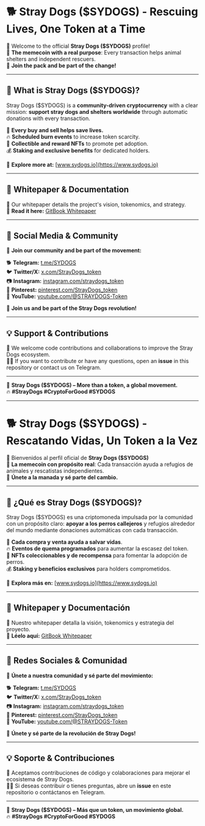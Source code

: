 # 🐕 Stray Dogs ($SYDOGS) - Rescuing Lives, One Token at a Time

🚀 Welcome to the official **Stray Dogs ($SYDOGS)** profile!  
💎 **The memecoin with a real purpose**: Every transaction helps animal shelters and independent rescuers.  
📢 **Join the pack and be part of the change!**  

---

## 🌟 **What is Stray Dogs ($SYDOGS)?**
Stray Dogs ($SYDOGS) is a **community-driven cryptocurrency** with a clear mission: **support stray dogs and shelters worldwide** through automatic donations with every transaction.  

🐶 **Every buy and sell helps save lives.**  
🔥 **Scheduled burn events** to increase token scarcity.  
🎁 **Collectible and reward NFTs** to promote pet adoption.  
💰 **Staking and exclusive benefits** for dedicated holders.  

📍 **Explore more at:** [www.sydogs.io](https://www.sydogs.io)  

---

## 📜 **Whitepaper & Documentation**
📖 Our whitepaper details the project's vision, tokenomics, and strategy.  
🔗 **Read it here:** [GitBook Whitepaper](https://github.com/StrayDogs/whitepaper)  

---

## 🚀 **Social Media & Community**
📢 **Join our community and be part of the movement:**  

🐕 **Telegram:** [t.me/SYDOGS](https://t.me/SYDOGS)  
🐦 **Twitter/X:** [x.com/StrayDogs_token](https://x.com/StrayDogs_token)  
📷 **Instagram:** [instagram.com/straydogs_token](https://www.instagram.com/straydogs_token)  
📌 **Pinterest:** [pinterest.com/StrayDogs_token](https://ar.pinterest.com/StrayDogs_token/)  
🎥 **YouTube:** [youtube.com/@STRAYDOGS-Token](https://www.youtube.com/@STRAYDOGS-Token)  

💙 **Join us and be part of the Stray Dogs revolution!**  

---

## 💡 **Support & Contributions**
🤝 We welcome code contributions and collaborations to improve the Stray Dogs ecosystem.  
🐕‍🦺 If you want to contribute or have any questions, open an **issue** in this repository or contact us on Telegram.  

---

🎯 **Stray Dogs ($SYDOGS) – More than a token, a global movement.**  
🔥 **#StrayDogs #CryptoForGood #SYDOGS**  

________________________________________________________________________________________________________


# 🐕 Stray Dogs ($SYDOGS) - Rescatando Vidas, Un Token a la Vez

🚀 Bienvenidos al perfil oficial de **Stray Dogs ($SYDOGS)**  
💎 **La memecoin con propósito real**: Cada transacción ayuda a refugios de animales y rescatistas independientes.  
📢 **Únete a la manada y sé parte del cambio.**  

---

## 🌟 **¿Qué es Stray Dogs ($SYDOGS)?**
Stray Dogs ($SYDOGS) es una criptomoneda impulsada por la comunidad con un propósito claro: **apoyar a los perros callejeros** y refugios alrededor del mundo mediante donaciones automáticas con cada transacción.  

🐶 **Cada compra y venta ayuda a salvar vidas**.  
🔥 **Eventos de quema programados** para aumentar la escasez del token.  
🎁 **NFTs coleccionables y de recompensa** para fomentar la adopción de perros.  
💰 **Staking y beneficios exclusivos** para holders comprometidos.  

📍 **Explora más en:** [www.sydogs.io](https://www.sydogs.io)  

---

## 📜 **Whitepaper y Documentación**
📖 Nuestro whitepaper detalla la visión, tokenomics y estrategia del proyecto.  
🔗 **Léelo aquí:** [GitBook Whitepaper](https://github.com/StrayDogs/whitepaper)  

---

## 🚀 **Redes Sociales & Comunidad**
📢 **Únete a nuestra comunidad y sé parte del movimiento:**  

🐕 **Telegram:** [t.me/SYDOGS](https://t.me/SYDOGS)  
🐦 **Twitter/X:** [x.com/StrayDogs_token](https://x.com/StrayDogs_token)  
📷 **Instagram:** [instagram.com/straydogs_token](https://www.instagram.com/straydogs_token)  
📌 **Pinterest:** [pinterest.com/StrayDogs_token](https://ar.pinterest.com/StrayDogs_token/)  
🎥 **YouTube:** [youtube.com/@STRAYDOGS-Token](https://www.youtube.com/@STRAYDOGS-Token)  

💙 **Únete y sé parte de la revolución de Stray Dogs!**  

---

## 💡 **Soporte & Contribuciones**
🤝 Aceptamos contribuciones de código y colaboraciones para mejorar el ecosistema de Stray Dogs.  
🐕‍🦺 Si deseas contribuir o tienes preguntas, abre un **issue** en este repositorio o contáctanos en Telegram.  

---

🎯 **Stray Dogs ($SYDOGS) – Más que un token, un movimiento global.**  
🔥 **#StrayDogs #CryptoForGood #SYDOGS**  
